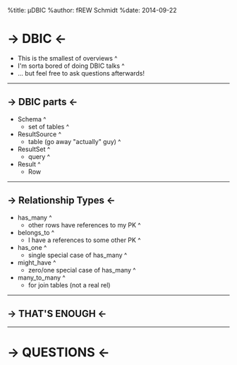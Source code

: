 %title: µDBIC
%author: fREW Schmidt
%date: 2014-09-22

-> DBIC <-
===========

 * This is the smallest of overviews
^
 * I'm sorta bored of doing DBIC talks
^
 * ... but feel free to ask questions afterwards!

-------------------------

-> DBIC parts <-
----------------

 * Schema
^
    * set of tables
^
 * ResultSource
^
    * table (go away "actually" guy)
^
 * ResultSet
^
    * query
^
 * Result
^
    * Row

-------------------------

-> Relationship Types <-
------------------------

 * has_many
^
   * other rows have references to my PK
^
 * belongs_to
^
   * I have a references to some other PK
^
 * has_one
^
   * single special case of has_many
^
 * might_have
^
   * zero/one special case of has_many
^
 * many_to_many
^
   * for join tables (not a real rel)

------------------------

-> THAT'S ENOUGH <-
-------------------

------------------------

-> QUESTIONS <-
===============
